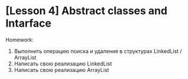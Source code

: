 # [Lesson 4] Abstract classes and Intarface
Homework: 
1. Выполнить операцию поиска и удаления в структурах LinkedList / ArrayList
2. Написать свою реализацию LinkedList 
3. Написать свою реализацию ArrayList
